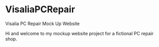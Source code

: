# VisaliaPCRepair


Visalia PC Repair Mock Up Website

Hi and welcome to my mockup website project for a fictional PC repair shop.
